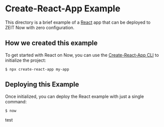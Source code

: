 # Create-React-App Example

This directory is a brief example of a [React](https://reactjs.org/) app that can be deployed to ZEIT Now with zero configuration.

## How we created this example

To get started with React on Now, you can use the [Create-React-App CLI](https://reactjs.org/docs/create-a-new-react-app.html#create-react-app) to initialize the project:

```shell
$ npx create-react-app my-app
```

## Deploying this Example

Once initialized, you can deploy the React example with just a single command:

```shell
$ now
```




test
